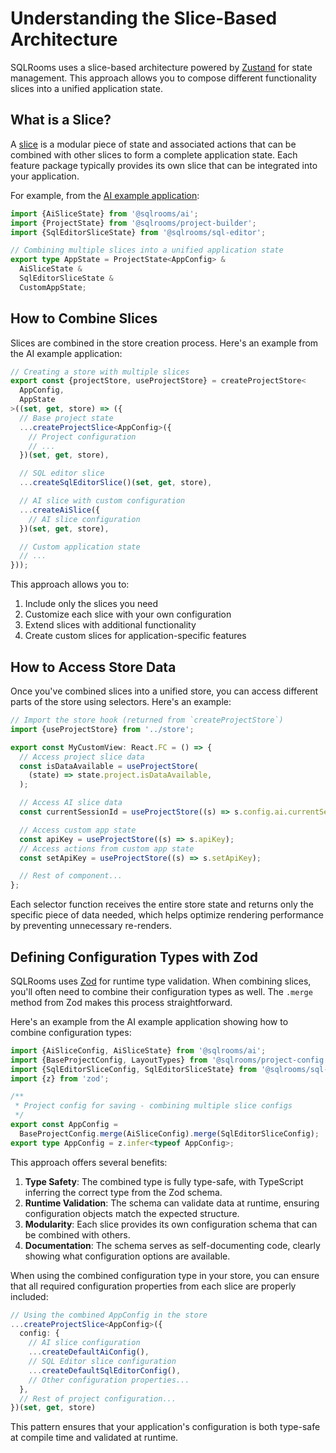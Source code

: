 # Understanding the Slice-Based Architecture

SQLRooms uses a slice-based architecture powered by [Zustand](http://zustand.docs.pmnd.rs/) for state management. This approach allows you to compose different functionality slices into a unified application state.

## What is a Slice?

A [slice](https://zustand.docs.pmnd.rs/guides/slices-pattern) is a modular piece of state and associated actions that can be combined with other slices to form a complete application state. Each feature package typically provides its own slice that can be integrated into your application.

For example, from the [AI example application](http://localhost:5173/examples.html#ai-powered-analytics):

```typescript
import {AiSliceState} from '@sqlrooms/ai';
import {ProjectState} from '@sqlrooms/project-builder';
import {SqlEditorSliceState} from '@sqlrooms/sql-editor';

// Combining multiple slices into a unified application state
export type AppState = ProjectState<AppConfig> &
  AiSliceState &
  SqlEditorSliceState &
  CustomAppState;
```

## How to Combine Slices

Slices are combined in the store creation process. Here's an example from the AI example application:

```typescript
// Creating a store with multiple slices
export const {projectStore, useProjectStore} = createProjectStore<
  AppConfig,
  AppState
>((set, get, store) => ({
  // Base project state
  ...createProjectSlice<AppConfig>({
    // Project configuration
    // ...
  })(set, get, store),

  // SQL editor slice
  ...createSqlEditorSlice()(set, get, store),

  // AI slice with custom configuration
  ...createAiSlice({
    // AI slice configuration
  })(set, get, store),

  // Custom application state
  // ...
}));
```

This approach allows you to:

1. Include only the slices you need
2. Customize each slice with your own configuration
3. Extend slices with additional functionality
4. Create custom slices for application-specific features

## How to Access Store Data

Once you've combined slices into a unified store, you can access different parts of the store using selectors. Here's an example:

```typescript
// Import the store hook (returned from `createProjectStore`)
import {useProjectStore} from '../store';

export const MyCustomView: React.FC = () => {
  // Access project slice data
  const isDataAvailable = useProjectStore(
    (state) => state.project.isDataAvailable,
  );

  // Access AI slice data
  const currentSessionId = useProjectStore((s) => s.config.ai.currentSessionId);

  // Access custom app state
  const apiKey = useProjectStore((s) => s.apiKey);
  // Access actions from custom app state
  const setApiKey = useProjectStore((s) => s.setApiKey);

  // Rest of component...
};
```

Each selector function receives the entire store state and returns only the specific piece of data needed, which helps optimize rendering performance by preventing unnecessary re-renders.

## Defining Configuration Types with Zod

SQLRooms uses [Zod](https://zod.dev/) for runtime type validation. When combining slices, you'll often need to combine their configuration types as well. The `.merge` method from Zod makes this process straightforward.

Here's an example from the AI example application showing how to combine configuration types:

```typescript
import {AiSliceConfig, AiSliceState} from '@sqlrooms/ai';
import {BaseProjectConfig, LayoutTypes} from '@sqlrooms/project-config';
import {SqlEditorSliceConfig, SqlEditorSliceState} from '@sqlrooms/sql-editor';
import {z} from 'zod';

/**
 * Project config for saving - combining multiple slice configs
 */
export const AppConfig =
  BaseProjectConfig.merge(AiSliceConfig).merge(SqlEditorSliceConfig);
export type AppConfig = z.infer<typeof AppConfig>;
```

This approach offers several benefits:

1. **Type Safety**: The combined type is fully type-safe, with TypeScript inferring the correct type from the Zod schema.
2. **Runtime Validation**: The schema can validate data at runtime, ensuring configuration objects match the expected structure.
3. **Modularity**: Each slice provides its own configuration schema that can be combined with others.
4. **Documentation**: The schema serves as self-documenting code, clearly showing what configuration options are available.

When using the combined configuration type in your store, you can ensure that all required configuration properties from each slice are properly included:

```typescript
// Using the combined AppConfig in the store
...createProjectSlice<AppConfig>({
  config: {
    // AI slice configuration
    ...createDefaultAiConfig(),
    // SQL Editor slice configuration
    ...createDefaultSqlEditorConfig(),
    // Other configuration properties...
  },
  // Rest of project configuration...
})(set, get, store)
```

This pattern ensures that your application's configuration is both type-safe at compile time and validated at runtime.
